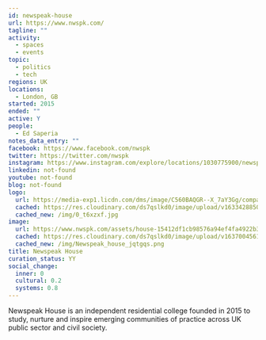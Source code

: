 ```yaml
---
id: newspeak-house
url: https://www.nwspk.com/
tagline: ""
activity:
  - spaces
  - events
topic:
  - politics
  - tech
regions: UK
locations:
  - London, GB
started: 2015
ended: ""
active: Y
people:
  - Ed Saperia
notes_data_entry: ""
facebook: https://www.facebook.com/nwspk
twitter: https://twitter.com/nwspk
instagram: https://www.instagram.com/explore/locations/1030775900/newspeak-house/
linkedin: not-found
youtube: not-found
blog: not-found
logo:
  url: https://media-exp1.licdn.com/dms/image/C560BAQGR--X_7aY3Gg/company-logo_200_200/0?e=2159024400&v=beta&t=XJkoKN_1y5G2KKhWAW4a4E5anw-XOCCo8PQ0RrG3Cao
  cached: https://res.cloudinary.com/ds7qslkd0/image/upload/v1633428850/Ecosystem%20Mapping/0_t6xzxf.jpg
  cached_new: /img/0_t6xzxf.jpg
image:
  url: https://www.nwspk.com/assets/house-15412df1cb98576a94ef4fa4922b3a2ed0d03681988f5f54c402c4362a50afe6.png
  cached: https://res.cloudinary.com/ds7qslkd0/image/upload/v1637004561/Ecosystem%20Mapping/Newspeak_house_jqtgqs.png
  cached_new: /img/Newspeak_house_jqtgqs.png
title: Newspeak House
curation_status: YY
social_change:
  inner: 0
  cultural: 0.2
  systems: 0.8
---
```


Newspeak House is an independent residential college founded in 2015 to study, nurture and inspire emerging communities of practice across UK public sector and civil society.

